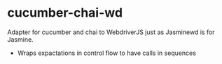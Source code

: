 
cucumber-chai-wd
================

Adapter for cucumber and chai to WebdriverJS just as Jasminewd is for Jasmine.

- Wraps expactations in control flow to have calls in sequences


